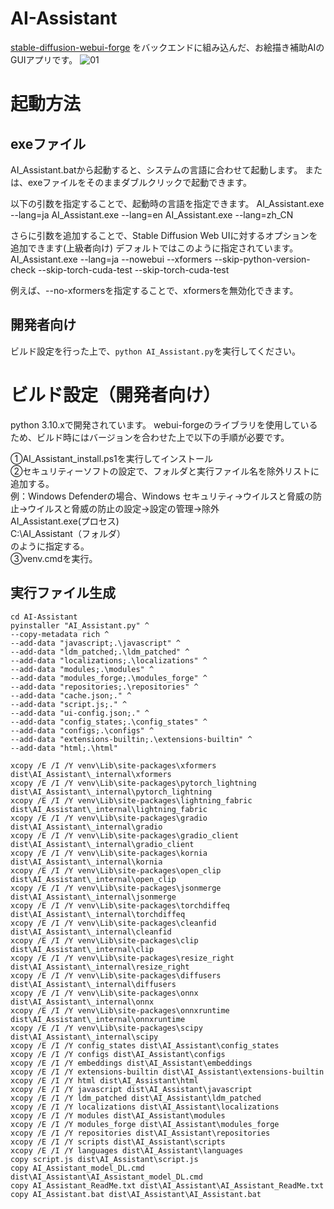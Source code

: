 # AI-Assistant
[stable-diffusion-webui-forge](https://github.com/lllyasviel/stable-diffusion-webui-forge/tree/main) をバックエンドに組み込んだ、お絵描き補助AIのGUIアプリです。
![01](https://github.com/tori29umai0123/AI-Assistant/assets/72191117/5fd0caaf-b989-4822-9c5a-2b7690e349d5)

# 起動方法
## exeファイル
AI_Assistant.batから起動すると、システムの言語に合わせて起動します。
または、exeファイルをそのままダブルクリックで起動できます。

以下の引数を指定することで、起動時の言語を指定できます。
AI_Assistant.exe --lang=ja
AI_Assistant.exe --lang=en
AI_Assistant.exe --lang=zh_CN

さらに引数を追加することで、Stable Diffusion Web UIに対するオプションを追加できます(上級者向け)
デフォルトではこのように指定されています。
AI_Assistant.exe --lang=ja --nowebui --xformers --skip-python-version-check --skip-torch-cuda-test --skip-torch-cuda-test

例えば、--no-xformersを指定することで、xformersを無効化できます。

## 開発者向け
ビルド設定を行った上で、`python AI_Assistant.py`を実行してください。

# ビルド設定（開発者向け）
python 3.10.xで開発されています。
webui-forgeのライブラリを使用しているため、ビルド時にはバージョンを合わせた上で以下の手順が必要です。

①AI_Assistant_install.ps1を実行してインストール<br>
②セキュリティーソフトの設定で、フォルダと実行ファイル名を除外リストに追加する。<br>
例：Windows Defenderの場合、Windows セキュリティ→ウイルスと脅威の防止→ウイルスと脅威の防止の設定→設定の管理→除外<br>
AI_Assistant.exe(プロセス)<br>
C:\AI_Assistant（フォルダ）<br>
のように指定する。<br>
③venv.cmdを実行。

## 実行ファイル生成
```
cd AI-Assistant
pyinstaller "AI_Assistant.py" ^
--copy-metadata rich ^
--add-data "javascript;.\javascript" ^
--add-data "ldm_patched;.\ldm_patched" ^
--add-data "localizations;.\localizations" ^
--add-data "modules;.\modules" ^
--add-data "modules_forge;.\modules_forge" ^
--add-data "repositories;.\repositories" ^
--add-data "cache.json;." ^
--add-data "script.js;." ^
--add-data "ui-config.json;." ^
--add-data "config_states;.\config_states" ^
--add-data "configs;.\configs" ^
--add-data "extensions-builtin;.\extensions-builtin" ^
--add-data "html;.\html"

xcopy /E /I /Y venv\Lib\site-packages\xformers dist\AI_Assistant\_internal\xformers
xcopy /E /I /Y venv\Lib\site-packages\pytorch_lightning dist\AI_Assistant\_internal\pytorch_lightning
xcopy /E /I /Y venv\Lib\site-packages\lightning_fabric dist\AI_Assistant\_internal\lightning_fabric
xcopy /E /I /Y venv\Lib\site-packages\gradio dist\AI_Assistant\_internal\gradio
xcopy /E /I /Y venv\Lib\site-packages\gradio_client dist\AI_Assistant\_internal\gradio_client
xcopy /E /I /Y venv\Lib\site-packages\kornia dist\AI_Assistant\_internal\kornia
xcopy /E /I /Y venv\Lib\site-packages\open_clip dist\AI_Assistant\_internal\open_clip
xcopy /E /I /Y venv\Lib\site-packages\jsonmerge dist\AI_Assistant\_internal\jsonmerge
xcopy /E /I /Y venv\Lib\site-packages\torchdiffeq dist\AI_Assistant\_internal\torchdiffeq
xcopy /E /I /Y venv\Lib\site-packages\cleanfid dist\AI_Assistant\_internal\cleanfid
xcopy /E /I /Y venv\Lib\site-packages\clip dist\AI_Assistant\_internal\clip
xcopy /E /I /Y venv\Lib\site-packages\resize_right dist\AI_Assistant\_internal\resize_right
xcopy /E /I /Y venv\Lib\site-packages\diffusers dist\AI_Assistant\_internal\diffusers
xcopy /E /I /Y venv\Lib\site-packages\onnx dist\AI_Assistant\_internal\onnx
xcopy /E /I /Y venv\Lib\site-packages\onnxruntime dist\AI_Assistant\_internal\onnxruntime
xcopy /E /I /Y venv\Lib\site-packages\scipy dist\AI_Assistant\_internal\scipy
xcopy /E /I /Y config_states dist\AI_Assistant\config_states
xcopy /E /I /Y configs dist\AI_Assistant\configs
xcopy /E /I /Y embeddings dist\AI_Assistant\embeddings
xcopy /E /I /Y extensions-builtin dist\AI_Assistant\extensions-builtin
xcopy /E /I /Y html dist\AI_Assistant\html
xcopy /E /I /Y javascript dist\AI_Assistant\javascript
xcopy /E /I /Y ldm_patched dist\AI_Assistant\ldm_patched
xcopy /E /I /Y localizations dist\AI_Assistant\localizations
xcopy /E /I /Y modules dist\AI_Assistant\modules
xcopy /E /I /Y modules_forge dist\AI_Assistant\modules_forge
xcopy /E /I /Y repositories dist\AI_Assistant\repositories
xcopy /E /I /Y scripts dist\AI_Assistant\scripts
xcopy /E /I /Y languages dist\AI_Assistant\languages
copy script.js dist\AI_Assistant\script.js
copy AI_Assistant_model_DL.cmd dist\AI_Assistant\AI_Assistant_model_DL.cmd
copy AI_Assistant_ReadMe.txt dist\AI_Assistant\AI_Assistant_ReadMe.txt 
copy AI_Assistant.bat dist\AI_Assistant\AI_Assistant.bat

```

